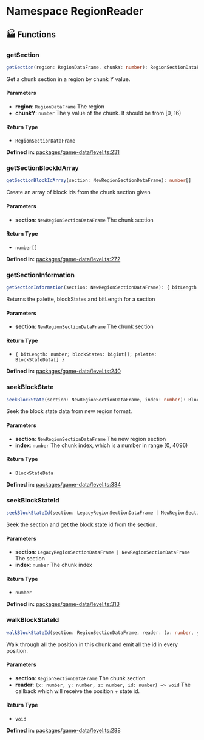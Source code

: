 # Namespace RegionReader

## 🏭 Functions

### getSection

```ts
getSection(region: RegionDataFrame, chunkY: number): RegionSectionDataFrame
```
Get a chunk section in a region by chunk Y value.
#### Parameters

- **region**: `RegionDataFrame`
The region
- **chunkY**: `number`
The y value of the chunk. It should be from [0, 16)
#### Return Type

- `RegionSectionDataFrame`

<p style="font-size: 14px; color: var(--vp-c-text-2)">
<strong>Defined in:</strong> <a href="https://github.com/voxelum/minecraft-launcher-core-node/blob/master/packages/game-data/level.ts#L231" target="_blank" rel="noreferrer">packages/game-data/level.ts:231</a>
</p>


### getSectionBlockIdArray

```ts
getSectionBlockIdArray(section: NewRegionSectionDataFrame): number[]
```
Create an array of block ids from the chunk section given
#### Parameters

- **section**: `NewRegionSectionDataFrame`
The chunk section
#### Return Type

- `number[]`

<p style="font-size: 14px; color: var(--vp-c-text-2)">
<strong>Defined in:</strong> <a href="https://github.com/voxelum/minecraft-launcher-core-node/blob/master/packages/game-data/level.ts#L272" target="_blank" rel="noreferrer">packages/game-data/level.ts:272</a>
</p>


### getSectionInformation

```ts
getSectionInformation(section: NewRegionSectionDataFrame): { bitLength: number; blockStates: bigint[]; palette: BlockStateData[] }
```
Returns the palette, blockStates and bitLength for a section
#### Parameters

- **section**: `NewRegionSectionDataFrame`
The chunk section
#### Return Type

- `{ bitLength: number; blockStates: bigint[]; palette: BlockStateData[] }`

<p style="font-size: 14px; color: var(--vp-c-text-2)">
<strong>Defined in:</strong> <a href="https://github.com/voxelum/minecraft-launcher-core-node/blob/master/packages/game-data/level.ts#L240" target="_blank" rel="noreferrer">packages/game-data/level.ts:240</a>
</p>


### seekBlockState

```ts
seekBlockState(section: NewRegionSectionDataFrame, index: number): BlockStateData
```
Seek the block state data from new region format.
#### Parameters

- **section**: `NewRegionSectionDataFrame`
The new region section
- **index**: `number`
The chunk index, which is a number in range [0, 4096)
#### Return Type

- `BlockStateData`

<p style="font-size: 14px; color: var(--vp-c-text-2)">
<strong>Defined in:</strong> <a href="https://github.com/voxelum/minecraft-launcher-core-node/blob/master/packages/game-data/level.ts#L334" target="_blank" rel="noreferrer">packages/game-data/level.ts:334</a>
</p>


### seekBlockStateId

```ts
seekBlockStateId(section: LegacyRegionSectionDataFrame | NewRegionSectionDataFrame, index: number): number
```
Seek the section and get the block state id from the section.
#### Parameters

- **section**: `LegacyRegionSectionDataFrame | NewRegionSectionDataFrame`
The section
- **index**: `number`
The chunk index
#### Return Type

- `number`

<p style="font-size: 14px; color: var(--vp-c-text-2)">
<strong>Defined in:</strong> <a href="https://github.com/voxelum/minecraft-launcher-core-node/blob/master/packages/game-data/level.ts#L313" target="_blank" rel="noreferrer">packages/game-data/level.ts:313</a>
</p>


### walkBlockStateId

```ts
walkBlockStateId(section: RegionSectionDataFrame, reader: (x: number, y: number, z: number, id: number) => void): void
```
Walk through all the position in this chunk and emit all the id in every position.
#### Parameters

- **section**: `RegionSectionDataFrame`
The chunk section
- **reader**: `(x: number, y: number, z: number, id: number) => void`
The callback which will receive the position + state id.
#### Return Type

- `void`

<p style="font-size: 14px; color: var(--vp-c-text-2)">
<strong>Defined in:</strong> <a href="https://github.com/voxelum/minecraft-launcher-core-node/blob/master/packages/game-data/level.ts#L288" target="_blank" rel="noreferrer">packages/game-data/level.ts:288</a>
</p>


